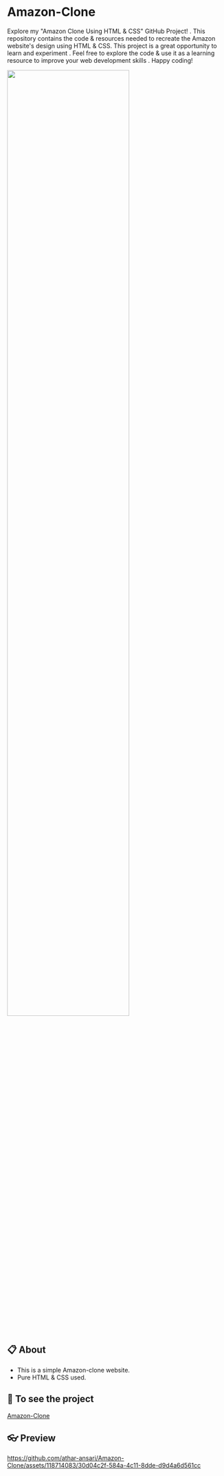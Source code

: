 # Amazon-Clone
Explore my "Amazon Clone Using HTML &amp; CSS" GitHub Project! . This repository contains the code &amp; resources needed to recreate the Amazon website's design using HTML &amp; CSS. This project is a great opportunity to learn and experiment . Feel free to explore the code &amp; use it as a learning resource to improve your web development skills . Happy coding!

<img src="https://github.com/athar-ansari/Amazon-Clone/assets/118714083/9a269be9-1d40-4042-a1f8-c2b145320053.png" width="75%">

## 📋 About
 - This is a simple Amazon-clone website.
 -  Pure HTML & CSS used.

## 🔗 To see the project
[Amazon-Clone](https://athar-ansari.github.io/Amazon-Clone/)

## 👓 Preview
https://github.com/athar-ansari/Amazon-Clone/assets/118714083/30d04c2f-584a-4c11-8dde-d9d4a6d561cc

